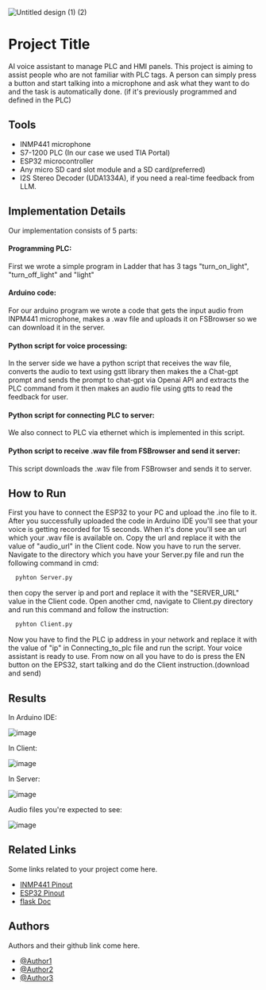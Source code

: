 
![Untitled design (1) (2)](https://github.com/user-attachments/assets/501c571e-d38d-446e-85cd-96618305d61d)


# Project Title

AI voice assistant to manage PLC and HMI panels.
This project is aiming to assist people who are not familiar with PLC tags. 
A person can simply press a button and start talking into a microphone and ask what they want to do and the task is automatically done. (if it's previously programmed and defined in the PLC)

## Tools
- INMP441 microphone
- S7-1200 PLC (In our case we used TIA Portal)
- ESP32 microcontroller
- Any micro SD card slot module and a SD card(preferred)
- I2S Stereo Decoder (UDA1334A), if you need a real-time feedback from LLM. 


## Implementation Details

Our implementation consists of 5 parts:
#### Programming PLC:
First we wrote a simple program in Ladder that has 3 tags "turn_on_light", "turn_off_light" and "light"

#### Arduino code:
For our arduino program we wrote a code that gets the input audio from INPM441 microphone, makes a .wav file and uploads it on FSBrowser so we can download it in the server.

#### Python script for voice processing:
In the server side we have a python script that receives the wav file, converts the audio to text using gstt library then makes the a Chat-gpt prompt and sends the prompt to chat-gpt via Openai API and extracts the PLC command from it then makes an audio file using gtts to read the feedback for user.

#### Python script for connecting PLC to server:
We also connect to PLC via ethernet which is implemented in this script.

#### Python script to receive .wav file from FSBrowser and send it server:
This script downloads the .wav file from FSBrowser and sends it to server.


## How to Run
First you have to connect the ESP32 to your PC and upload the .ino file to it. After you successfully uploaded the code in Arduino IDE you'll see that your voice is getting recorded for 15 seconds. When it's done you'll see an url which your .wav file is available on. Copy the url and replace it with the value of "audio_url" in the Client code.
Now you have to run the server. Navigate to the directory which you have your Server.py file and run the following command in cmd:
```bash
  pyhton Server.py
```
then copy the server ip and port and replace it with the "SERVER_URL" value in the Client code.
Open another cmd, navigate to Client.py directory and run this command and follow the instruction:
```bash
  pyhton Client.py
```
Now you have to find the PLC ip address in your network and replace it with the value of "ip" in Connecting_to_plc file and run the script.
Your voice assistant is ready to use. From now on all you have to do is press the EN button on the EPS32, start talking and do the Client instruction.(download and send)

## Results
In Arduino IDE:

![image](https://github.com/user-attachments/assets/f67ce5ca-5c2c-41f5-bba0-47f0af7ad277)

In Client:

![image](https://github.com/user-attachments/assets/880bbb39-0039-45f1-beda-4bdb82c61acc)

In Server:

![image](https://github.com/user-attachments/assets/c35b4913-de9e-49c3-a0e7-b7c7120e1132)

Audio files you're expected to see:

![image](https://github.com/user-attachments/assets/ef881693-a367-40e4-886e-4d0971965bca)


## Related Links
Some links related to your project come here.
 - [INMP441 Pinout](https://invensense.tdk.com/wp-content/uploads/2015/02/INMP441.pdf)
 - [ESP32 Pinout](https://randomnerdtutorials.com/esp32-pinout-reference-gpios/)
 - [flask Doc](https://flask.palletsprojects.com/en/3.0.x/)


## Authors
Authors and their github link come here.
- [@Author1](https://github.com/Sina-Moshtaghyun)
- [@Author2](https://github.com/ArefeBoushehrian)
- [@Author3](https://github.com/hamidalipour)


